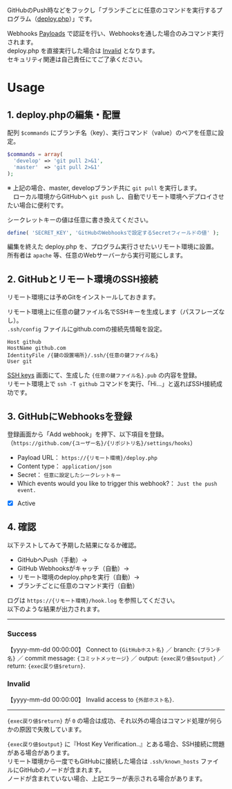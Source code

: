 

GitHubのPush時などをフックし「ブランチごとに任意のコマンドを実行するプログラム（[deploy.php](https://github.com/takayukiyagi/github-branches-hooks/blob/master/deploy.php)）」です。

Webhooks [Payloads](https://developer.github.com/webhooks/#payloads) で認証を行い、Webhooksを通した場合のみコマンド実行されます。  
deploy.php を直接実行した場合は [Invalid](#Invalid) となります。  
セキュリティ関連は自己責任にてご了承ください。





# Usage



## 1. deploy.phpの編集・配置

配列 `$commands` にブランチ名（key）、実行コマンド（value）のペアを任意に設定。


```php
$commands = array(
  'develop' => 'git pull 2>&1',
  'master'  => 'git pull 2>&1' 
);
```

※ 上記の場合、master, developブランチ共に `git pull` を実行します。  
　ローカル環境からGitHubへ `git push` し、自動でリモート環境へデプロイさせたい場合に便利です。

シークレットキーの値は任意に書き換えてください。


```php
define( 'SECRET_KEY', 'GitHubのWebhooksで設定するSecretフィールドの値' );
```

編集を終えた deploy.php を、プログラム実行させたいリモート環境に設置。  
所有者は `apache` 等、任意のWebサーバーから実行可能にします。




## 2. GitHubとリモート環境のSSH接続

リモート環境には予めGitをインストールしておきます。

リモート環境上に任意の鍵ファイル名でSSHキーを生成します（パスフレーズなし）。  
`.ssh/config` ファイルにgithub.comの接続先情報を設定。  

```
Host github
HostName github.com
IdentityFile /{鍵の設置場所}/.ssh/{任意の鍵ファイル名}
User git
```

[SSH keys](https://github.com/settings/keys) 画面にて、生成した `{任意の鍵ファイル名}.pub` の内容を登録。  
リモート環境上で `ssh -T github` コマンドを実行、「Hi…」と返ればSSH接続成功です。






## 3. GitHubにWebhooksを登録

登録画面から「Add webhook」を押下、以下項目を登録。  
（`https://github.com/{ユーザー名}/{リポジトリ名}/settings/hooks`）


- Payload URL： `https://{リモート環境}/deploy.php`
- Content type： `application/json`
- Secret： `任意に設定したシークレットキー`
- Which events would you like to trigger this webhook?： `Just the push event.`
- [x] Active





## 4. 確認

以下テストしてみて予期した結果になるか確認。

- GitHubへPush（手動）→
- GitHub Webhooksがキャッチ（自動）→
- リモート環境のdeploy.phpを実行（自動）→
- ブランチごとに任意のコマンド実行（自動）


ログは `https://{リモート環境}/hook.log` を参照してください。  
以下のような結果が出力されます。

---
### Success

【yyyy-mm-dd 00:00:00】 Connect to `{GitHubホスト名}` ／ branch: `{ブランチ名}` ／ commit message: `{コミットメッセージ}` ／ output: `{exec戻り値$output}` ／ return: `{exec戻り値$return}`.

### <a name="Invalid">Invalid</a>

【yyyy-mm-dd 00:00:00】 Invalid access to `{外部ホスト名}`.

---

`{exec戻り値$return}` が `0` の場合は成功、それ以外の場合はコマンド処理が何らかの原因で失敗しています。

`{exec戻り値$output}` に『Host Key Verification..』とある場合、SSH接続に問題がある場合があります。  
リモート環境から一度でもGitHubに接続した場合は `.ssh/known_hosts` ファイルにGitHubのノードが含まれます。  
ノードが含まれていない場合、上記エラーが表示される場合があります。
